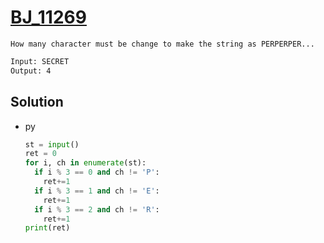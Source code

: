 # [BJ_11269](https://acmicpc.net/problem/11269)

```en
How many character must be change to make the string as PERPERPER...

```

```txt
Input: SECRET
Output: 4
```

## Solution

* py

  ```py
  st = input()
  ret = 0
  for i, ch in enumerate(st):
    if i % 3 == 0 and ch != 'P':
      ret+=1
    if i % 3 == 1 and ch != 'E':
      ret+=1
    if i % 3 == 2 and ch != 'R':
      ret+=1
  print(ret)
  ```
